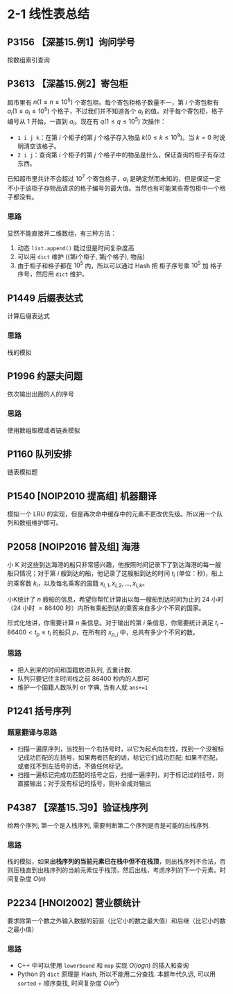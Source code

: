 # 2-1 线性表总结

## P3156	【深基15.例1】询问学号

按数组索引查询

## P3613	【深基15.例2】寄包柜

超市里有 $n(1\le n\le10^5)$ 个寄包柜。每个寄包柜格子数量不一，第 $i$ 个寄包柜有 $a_i(1\le a_i\le10^5)$ 个格子，不过我们并不知道各个 $a_i$ 的值。对于每个寄包柜，格子编号从 1 开始，一直到 $a_i$。现在有 $q(1 \le q\le10^5)$ 次操作：

- `1 i j k`：在第 $i$ 个柜子的第 $j$ 个格子存入物品 $k(0\le k\le 10^9)$。当 $k=0$ 时说明清空该格子。
- `2 i j`：查询第 $i$ 个柜子的第 $j$ 个格子中的物品是什么，保证查询的柜子有存过东西。

已知超市里共计不会超过 $10^7$ 个寄包格子，$a_i$ 是确定然而未知的，但是保证一定不小于该柜子存物品请求的格子编号的最大值。当然也有可能某些寄包柜中一个格子都没有。

### 思路

显然不能直接开二维数组，有三种方法：

1. 动态 `list.append()` 能过但是时间复杂度高
2. 可以用 `dict` 维护 ((第i个柜子, 第j个格子), 物品)
3. 由于柜子和格子都在 $10^5$ 内，所以可以通过 Hash 把 柜子序号乘 $10^5$ 加 格子序号，然后用 `dict` 维护。

## P1449	后缀表达式

计算后缀表达式

### 思路

栈的模拟

## P1996	约瑟夫问题

依次输出出圈的人的序号

### 思路

使用数组取模或者链表模拟

## P1160	队列安排

链表模拟题

## P1540	\[NOIP2010 提高组\] 机器翻译

模拟一个 LRU 的实现，但是再次命中缓存中的元素不更改优先级。所以用一个队列和数组维护即可。

## P2058	\[NOIP2016 普及组\] 海港

小 K 对这些到达海港的船只非常感兴趣，他按照时间记录下了到达海港的每一艘船只情况；对于第 $i$ 艘到达的船，他记录了这艘船到达的时间 $t_i$ (单位：秒)，船上的乘客数 $k_i$，以及每名乘客的国籍 $x_{i,1}, x_{i,2},\dots,x_{i,k}$。

小K统计了 $n$ 艘船的信息，希望你帮忙计算出以每一艘船到达时间为止的 $24$ 小时（$24$ 小时 $=86400$ 秒）内所有乘船到达的乘客来自多少个不同的国家。

形式化地讲，你需要计算 $n$ 条信息。对于输出的第 $i$ 条信息，你需要统计满足 $t_i-86400<t_p \le t_i$ 的船只 $p$，在所有的 $x_{p,j}$ 中，总共有多少个不同的数。

### 思路

- 把人到来的时间和国籍放进队列, 去重计数.
- 队列只要记住主时间线之前 86400 秒内的人即可
- 维护一个国籍人数队列 or 字典, 当有人就 `ans+=1`

## P1241	括号序列

### 题意翻译与思路

- 扫描一遍原序列，当找到一个右括号时，以它为起点向左找，找到一个没被标记成功匹配的左括号，如果两者匹配的话，标记它们成功匹配; 如果不匹配，或者找不到左括号的话，不做任何标记。
- 扫描一遍标记完成功匹配的括号之后，扫描一遍序列，对于标记过的括号，则直接输出；对于没有标记的括号，则补全成对输出

## P4387	【深基15.习9】验证栈序列

给两个序列, 第一个是入栈序列, 需要判断第二个序列是否是可能的出栈序列.

### 思路

栈的模拟，如果**出栈序列的当前元素已在栈中但不在栈顶**，则出栈序列不合法，否则压栈直到出栈序列的当前元素位于栈顶，然后出栈，考虑序列的下一个元素。时间复杂度 $O(n)$

## P2234	\[HNOI2002\] 营业额统计

要求除第一个数之外输入数据的前驱（比它小的数之最大值）和后继（比它小的数之最小值）

### 思路

- C++ 中可以使用 `lowerbound` 和 `map` 实现 $O(logn)$ 的插入和查询
- Python 的 `dict` 原理是 Hash, 所以不能用二分查找. 本题年代久远, 可以用 `sorted` + 顺序查找, 时间复杂度 $O(n^2)$